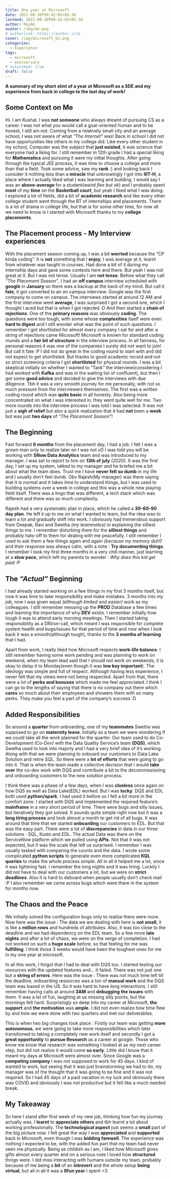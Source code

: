 ```yaml
---
title: One year at Microsoft
date: 2021-08-30T09:42:03+05:30
lastmod: 2021-08-30T09:42:03+05:30
author: MajAK
avatar: /img/me.png
# authorlink: https://author.site
cover: /img/microsoft_b1.png
categories:
  - Experience
tags:
  - microsoft
  - anniversary
# nolastmod: true
draft: false
---
```


**A summary of my short stint of a year at Microsoft as a SDE and my experience from back in college to the last day of work!**
<!--more-->

## Some Context on Me

Hi. I am Kushal. I was __not someone__ who always dreamt of pursuing CS as a career. I was not what you would call a goal-oriented human and to be honest, I still am not. Coming from a relatively small city and an average school, I was not aware of what _"The Internet"_ was! Back in school I did not have opportunities like others in my college did. Like every other student in my school, Computer was the subject that __just existed__, it was science that everyone had a liking for. I still remember in 12th grade I had a special liking for __Mathematics__ and pursuing it were my initial thoughts. After going through the typical JEE process, it was time to choose a college and more than that a field. Took some advice, saw my __rank__ :) and looking back I consider it nothing less than a __miracle__ that unknowingly I got into __IIIT-H__, a place where I actually liked what I was learning and building. I would say I was an __above-average__ for a student(_weird flex but ok_) and I probably spent __most__ of my __time__ on the __Basketball court__, but yeah I liked what I was doing. I explored a lot of fields, did a bit of __academic research__ and like every other college student went through the BT of internships and placements. There is a lot of drama in college life, but that is for some other time, for now all we need to know is I started with Microsoft thanks to my __college placements__.

## The Placement process - My Interview experiences

With the placement season coming up, I was a bit __worried__ because the “CP kinda coding”. It is __not__ something that I __enjoy__, I was average at it, learnt from whatever was taught in courses. Had done a bit of it during my internship days and gave some contests here and there. But yeah I was not great at it. But I was not tense. Usually I am __not tense__. Before what they call _“The Placement Season”_, I had an __off campus__ interview scheduled with __google__ in __January__ so there was a backup at the back of my mind. But call it __fate__, it got converted to an on campus interview. Google was the first company to come on campus. The interviews started at around 12 AM and the first interview went __average__, I was surprised I got a second one, which I thought I aced but that is when I got rejected :D And then started a __chain of rejections__. One of the __primary reasons__ was obviously __coding__. The questions were too tough, with some whose __complexities__ itself were even __hard to digest__ and I still wonder what was the point of such questions. I remember I got shortlisted for almost every company I sat for and after a string of rejections came Microsoft! Microsoft is known for standard coding rounds and a __fair bit of structure__ in the interview process. In all fairness, for personal reasons it was one of the companies I surely did not want to join! But call it fate :P I did not do great in the coding round to start with and did not expect to get shortlisted. But thanks to good academic record and not so strict screening criteria I got __shortlisted__ for physical rounds. I was a bit skeptical initially on whether I wanted to “Tank” the interview(considering I had worked with __Kafka__ and was in the waiting list of confluent), but then I got some __good advice__ and decided to give the interviews with due diligence. Tbh it was a very smooth journey for me personally, with not so much pressure from the interviewers themselves. The first was a written coding round which was __quite basic__ in all honesty. Also being more concentrated on what I was interested in, they went quite well for me. Two more rounds into the interview process I was told I was selected. It was not just a __sigh of relief__ but also a quick realization that it had __not__ been a __week__ but was just __two days__ of _“The Placement Season”_!

## The Beginning

Fast forward __6 months__ from the placement day, I had a job. I felt I was a grown man only to realize later on I was not xD I was told you will be working with __SNow Data Analytics__ team and was introduced to my manager. I was set to report to him on __13th of july__ _(2020)_. It was the first day, I set up my system, talked to my manager and he briefed me a bit about what the team does. Trust me I have __never felt so dumb__ in my life and I usually don’t feel dumb. Obv Rajesh(My manager) was there saying that it is normal and it takes time to understand things, but I was used to building systems over a week in college and this was a whole new playing field itself. There was a lingo that was different, a tech stack which was different and there was so much complexity.

Rajesh had a very systematic plan in place, which he called a __30-60-90 day plan__. He left it up to me on what I wanted to learn, but the idea was to learn a lot and gradually shift into work. I obviously had tremendous support from Deepak, Ravi and Swetha _(my teammates)_ in explaining the silliest things to me. I remember disturbing them for the __silliest things__ and probably hats-off to them for dealing with me peacefully. I still remember I used to ask them a few things again and again _(because my memory duh!)_ and their response was always calm, with a note : __Try documenting things__. I remember I took my first three months in a very chill manner, just learning at a __slow pace__, which left my parents to wonder : _Why does this kid get paid :P_

## The _“Actual”_ Beginning

I had already started working on a few things in my first 3 months itself, but now it was time to take responsibility and make mistakes. 3 months into my job, now I was given equal _(although limited and easier)_ work as my colleagues. I still remember messing up the __PROD__ Database a few times and learning the importance of why __DEV__ exists. I remember initially how tough it was to attend early morning meetings. Then I started taking responsibility as a DRI/on-call, which meant I was responsible for complete system health and bugs/issues for that period of time and now when I look back it was a smooth(although tough), thanks to the __3 months of learning__ that I had.

Apart from work, I really liked how Microsoft respects __work-life balance__. I still remember having some work pending and was planning to work on weekend, when my team lead said that I should not work on weekends, it is okay to delay it to Monday(even though it was __low key important__). The ideology was simple and full of respect. Although having less experience, I never felt that my views were not being respected. Apart from that, there were a lot of __perks and bonuses__ which made me feel appreciated. I think I can go to the lengths of saying that there is no company out there which __cares__ so much about their employees and showers them with so many perks. They make you feel a part of the company’s success :D

## Added Responsibilities

So around a __quarter__ from onboarding, one of my __teammates__ Swetha was supposed to go on __maternity leave__. Initially as a team we were wondering if we could take all the work planned for the quarter. Our team used to do Co-Development _(Co-Dev)_ with the Data Quality Service’s team __(DQS)__, which Swetha used to look into majorly and I had a very brief idea of it’s working. Along with that we were planning to onboard our customers to Data Lake Solution and retire SQL. So there were a __lot of efforts__ that were going to go into it. That is when the team made a collective decision that I would __take over__ the co-dev work with DQS and contribute a bit to the decommissioning and onboarding customers to the new solution process.

I think there was a phase of a few days, when I was __clueless__ once again on how DQS as well as Data Lake(EDL) worked. But I was __lucky__. DQS and EDL both used __python/spark__. I had used it before so I felt a bit more in the comfort zone. I started with DQS and implemented the required feature’s __mainframe__ in a very short period of time. There were bugs and silly issues, but iteratively they got solved. It sounds quite simple right now but it was a __long tiring process__ and took almost a month to get rid of all bugs.
It was around that time that we started __onboarding__ our customers to EDL. But that was the easy part. There were a lot of __discrepancies__ in data in our three solutions : SQL, Kusto and EDL. The actual Data was there on the ServiceNow platform which we pulled using __APIs__. Not that it was not expected, but it was the scale that left us surprised. I remember I was usually tasked with comparing the counts and the data. I wrote some complicated __python scripts__ to generate even more complicated __KQL queries__ to make the whole process simple. All in all it helped me a lot, since it was lightning fast. I remember the long nights and it was tiring. Luckily I did not have to deal with our customers a lot, but we were on __strict deadlines__. Also it is hard to deboard when people usually don’t check mail :P I also remember we came across bugs which were there in the system for months now.

## The Chaos and the Peace

We initially solved the configuration bugs only to realize there were more. Now here was the issue : The data we are dealing with here is __not small__, it is like a __million rows__ and hundreds of attributes. Also, it was too close to the deadline and we had dependency on the EDL team. So a few more __late nights__ and after a lot of chaos, we were on the verge of completion. I had not worked on such a __huge scale__ before, so that feeling for me was __fulfilling__. I think those 3 weeks would have been the toughest ones for me in my one year at microsoft.

In all this work, I forgot that I had to deal with DQS too. I started testing our resources with the updated features and… it failed. There was not just one but a __string of errors__. Here was the issue : There was not much time left till the deadline, onboarding resources was a ton of __manual work__ and the DQS team was based in the US. So it was hard to have long interactions. I still remember having calls at around __3AM__ and __debugging the issues__ with them. It was a lot of fun, laughing at us missing silly points, but the mornings felt hard. Surprisingly so deep into my career at Microsoft, __the support__ and __the motivation__ was __ample__. I did not even realize how time flew by and how we were done with two quarters and met our deliverables.

This is when two big changes took place : Firstly our team was getting __more autonomous__, we were going to take more responsibilities which later transitioned to taking a completely new work itself and secondly I got a __great opportunity__ to __pursue Research__ as a career at google. Those who know me know that research was something I looked at as my next career step, but did not realize it would come __so early__. Little did I know that it meant my days at Microsoft were almost over. Since Google was a __competing company__ I was not supposed to work for 45 days. I kind of wanted to work, but seeing that it was just brainstorming we had to do, my manager was of the thought that it was going to be fine and it was not required. So I had 45 days of a paid vacation in my luck and obviously there was COVID and obviously I was not productive but it felt like a much needed break.

## My Takeaway

So here I stand after first week of my new job, thinking how fun my journey actually was. I __learnt__ to __appreciate others__ and tbh learnt a lot about working professionally. The __technological aspect__ just seems a __small__ part of the big picture now. I felt great the way I was __appreciated__ and __supported__ back in Microsoft, even though I was __bidding farewell__. The experience was nothing I expected to be, with the added fun part that my team had never seen me physically. Being as childish as I am, I liked how Microsoft gives gifts almost every quarter and on a serious note I loved how __structured__ things were. I did miss interacting with humans outside my team, probably because of me being a __bit__ of an __introvert__ and the whole setup __being virtual__, but all in all it was a __ßfun year__ I spent <3
